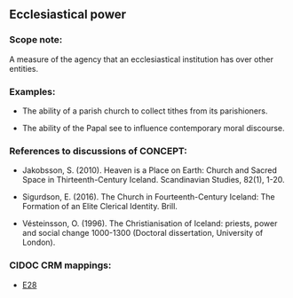 ## Ecclesiastical power

###  Scope note:

A measure of the agency that an ecclesiastical institution has over other entities.

### Examples:

* The ability of a parish church to collect tithes from its parishioners.

* The ability of the Papal see to influence contemporary moral discourse.

### References to discussions of CONCEPT:

* Jakobsson, S. (2010). Heaven is a Place on Earth: Church and Sacred Space in Thirteenth-Century Iceland. Scandinavian Studies, 82(1), 1-20.

* Sigurdson, E. (2016). The Church in Fourteenth-Century Iceland: The Formation of an Elite Clerical Identity. Brill.

* Vésteinsson, O. (1996). The Christianisation of Iceland: priests, power and social change 1000-1300 (Doctoral dissertation, University of London).

### CIDOC CRM mappings: 

* [E28](http://www.cidoc-crm.org/entity/e28-conceptual-object/version-6.2)
